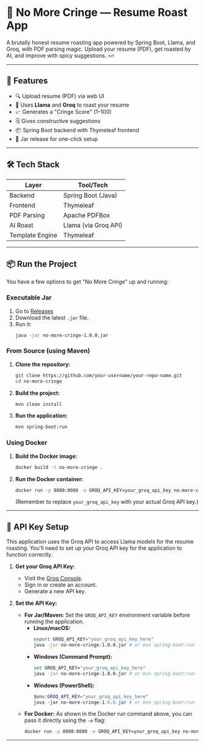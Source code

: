 # 🧨 No More Cringe — Resume Roast App

A brutally honest resume roasting app powered by Spring Boot, Llama, and Groq, with PDF parsing magic. Upload your resume (PDF), get roasted by AI, and improve with spicy suggestions. 💀🔥

-----

## 🚀 Features

  - 🔍 Upload resume (PDF) via web UI
  - 🧠 Uses **Llama** and **Groq** to roast your resume
  - 📈 Generates a "Cringe Score" (1–100)
  - 🗒️ Gives constructive suggestions
  - 📦 Spring Boot backend with Thymeleaf frontend
  - 📄 Jar release for one-click setup

-----

## 🛠️ Tech Stack

| Layer | Tool/Tech |
|---|---|
| Backend | Spring Boot (Java) |
| Frontend | Thymeleaf |
| PDF Parsing | Apache PDFBox |
| AI Roast | Llama (via Groq API) |
| Template Engine | Thymeleaf |

-----

## 📦 Run the Project

You have a few options to get "No More Cringe" up and running:

### Executable Jar

1.  Go to [Releases](https://github.com/ShivamJhaXXIII/No-More-Cringe/releases)
2.  Download the latest `.jar` file.
3.  Run it:
    ```bash
    java -jar no-more-cringe-1.0.0.jar
    ```

### From Source (using Maven)

1.  **Clone the repository:**
    ```bash
    git clone https://github.com/your-username/your-repo-name.git
    cd no-more-cringe
    ```
2.  **Build the project:**
    ```bash
    mvn clean install
    ```
3.  **Run the application:**
    ```bash
    mvn spring-boot:run
    ```

### Using Docker

1.  **Build the Docker image:**
    ```bash
    docker build -t no-more-cringe .
    ```
2.  **Run the Docker container:**
    ```bash
    docker run -p 8080:8080 -e GROQ_API_KEY=your_groq_api_key no-more-cringe
    ```
    (Remember to replace `your_groq_api_key` with your actual Groq API key.)

-----

## 🔑 API Key Setup

This application uses the Groq API to access Llama models for the resume roasting. You'll need to set up your Groq API key for the application to function correctly.

1.  **Get your Groq API Key:**

      * Visit the [Groq Console](https://console.groq.com/keys).
      * Sign in or create an account.
      * Generate a new API key.

2.  **Set the API Key:**

      * **For Jar/Maven:** Set the `GROQ_API_KEY` environment variable before running the application.
          * **Linux/macOS:**
            ```bash
            export GROQ_API_KEY="your_groq_api_key_here"
            java -jar no-more-cringe-1.0.0.jar # or mvn spring-boot:run
            ```
          * **Windows (Command Prompt):**
            ```bash
            set GROQ_API_KEY="your_groq_api_key_here"
            java -jar no-more-cringe-1.0.0.jar # or mvn spring-boot:run
            ```
          * **Windows (PowerShell):**
            ```powershell
            $env:GROQ_API_KEY="your_groq_api_key_here"
            java -jar no-more-cringe-1.0.0.jar # or mvn spring-boot:run
            ```
      * **For Docker:** As shown in the Docker run command above, you can pass it directly using the `-e` flag:
        ```bash
        docker run -p 8080:8080 -e GROQ_API_KEY=your_groq_api_key no-more-cringe
        ```

-----
